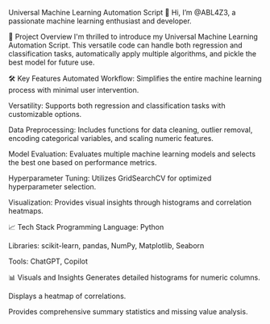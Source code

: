 Universal Machine Learning Automation Script
👋 Hi, I’m @ABL4Z3, a passionate machine learning enthusiast and developer.

🚀 Project Overview
I'm thrilled to introduce my Universal Machine Learning Automation Script. This versatile code can handle both regression and classification tasks, automatically apply multiple algorithms, and pickle the best model for future use.

🛠 Key Features
Automated Workflow: Simplifies the entire machine learning process with minimal user intervention.

Versatility: Supports both regression and classification tasks with customizable options.

Data Preprocessing: Includes functions for data cleaning, outlier removal, encoding categorical variables, and scaling numeric features.

Model Evaluation: Evaluates multiple machine learning models and selects the best one based on performance metrics.

Hyperparameter Tuning: Utilizes GridSearchCV for optimized hyperparameter selection.

Visualization: Provides visual insights through histograms and correlation heatmaps.

📈 Tech Stack
Programming Language: Python

Libraries: scikit-learn, pandas, NumPy, Matplotlib, Seaborn

Tools: ChatGPT, Copilot

📊 Visuals and Insights
Generates detailed histograms for numeric columns.

Displays a heatmap of correlations.

Provides comprehensive summary statistics and missing value analysis.

